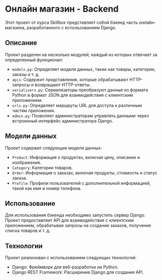 # Онлайн магазин - Backend

Этот проект от курса Skillbox представляет собой бэкенд часть онлайн-магазина, разработанного с использованием Django.

## Описание

Проект разделен на несколько модулей, каждый из которых отвечает за определенный функционал:

- `models.py`: Определяет модели данных, такие как товары, категории, заказы и т. д.
- `apis`: Содержит представления, которые обрабатывают HTTP-запросы и возвращают HTTP-ответы.
- `serializers.py`: Сериализаторы преобразуют данные из формата Python в формат JSON для взаимодействия с клиентским приложением.
- `urls.py`: Определяет маршруты URL для доступа к различным частям приложения.
- `admin.py`: Позволяет администраторам управлять данными через встроенный интерфейс администратора Django.

## Модели данных

Проект содержит следующие модели данных:

- `Product`: Информация о продуктах, включая цену, описание и изображения.
- `Category`: Категории товаров.
- `Order`: Информация о заказах, включая продукты, стоимость и статус заказа.
- `Profile`: Профили пользователей с дополнительной информацией, такой как имя и номер телефона.

## Использование

Для использования бэкенда необходимо запустить сервер Django. Проект предоставляет API для взаимодействия с клиентским приложением, обрабатывая запросы на создание заказов, получение списка товаров и т. д.

## Технологии

Проект реализован с использованием следующих технологий:

- Django: Фреймворк для веб-разработки на Python.
- Django REST Framework: Расширение Django для создания API.

